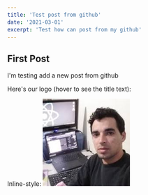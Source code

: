 ```yaml
---
title: 'Test post from github'
date: '2021-03-01'
excerpt: 'Test how can post from my github'
---
```


## First Post 
I'm testing add a new post from github

Here's our logo (hover to see the title text):

Inline-style: 
![alt text](https://github.com/douglasmatosdev/devpadawan/blob/main/src/assets/download.jpg "Logo Title Text 1")
